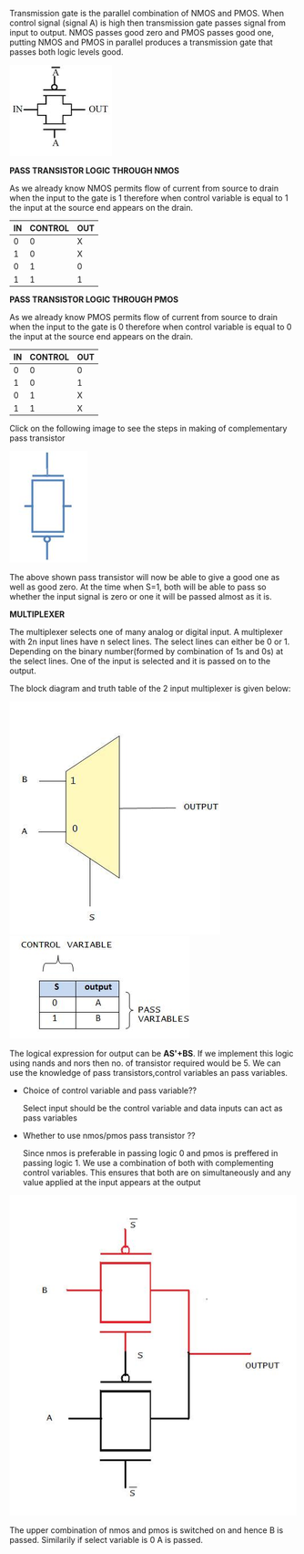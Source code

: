 Transmission gate is the parallel combination of NMOS and PMOS. When control signal (signal A) is high then transmission gate passes signal from input to output. NMOS passes good zero and PMOS passes good one, putting NMOS and PMOS in parallel produces a transmission gate that passes both logic levels good.

<img src="images/passIntro1.jpg">

**PASS TRANSISTOR LOGIC THROUGH NMOS**

As we already know NMOS permits flow of current from source to drain when the input to the gate is 1 therefore when control variable is equal to 1 the input at the source end appears on the drain.

|IN |	CONTROL |	OUT|
|---|---------|----|
|0  |	0       |	X  |
|1 	| 0 	    | X  |
|0 	| 1 	    | 0  |
|1 	| 1       |	1  |

**PASS TRANSISTOR LOGIC THROUGH PMOS**

As we already know PMOS permits flow of current from source to drain when the input to the gate is 0 therefore when control variable is equal to 0 the input at the source end appears on the drain.

|IN | CONTROL |	OUT |
|---|---------|-----|
|0 	|   0     | 0   | 
|1  | 	0     |	1   |
|0 	|   1     | X   |
|1 	|   1     | X   |


Click on the following image to see the steps in making of complementary pass transistor

<img src="images/ps3.jpg">

The above shown pass transistor will now be able to give a good one as well as good zero. At the time when S=1, both will be able to pass so whether the input signal is zero or one it will be passed almost as it is.

**MULTIPLEXER**

The multiplexer selects one of many analog or digital input. A multiplexer with 2n input lines have n select lines. The select lines can either be 0 or 1. Depending on the binary number(formed by combination of 1s and 0s) at the select lines. One of the input is selected and it is passed on to the output.

The block diagram and truth table of the 2 input multiplexer is given below:

<img src="images/symb_2_mux.jpg">

<img src="images/truth_table_2mux.jpg">

The logical expression for output can be **AS'+BS**. If we implement this logic using nands and nors then no. of transistor required would be 5. We can use the knowledge of pass transistors,control variables an pass variables.

 - Choice of control variable and pass variable??
 
    Select input should be the control variable and data inputs can act as pass variables

 - Whether to use nmos/pmos pass transistor ??

    Since nmos is preferable in passing logic 0 and pmos is preffered in passing logic 1. We use a combination of both with complementing control variables. This ensures that both are on simultaneously and any value applied at the input appears at the output

<img src="images/pass_transistor_s1.jpg">

The upper combination of nmos and pmos is switched on and hence B is passed. Similarily if select variable is 0 A is passed.

